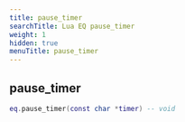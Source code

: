 ```yaml
---
title: pause_timer
searchTitle: Lua EQ pause_timer
weight: 1
hidden: true
menuTitle: pause_timer
---
```

## pause_timer
```lua
eq.pause_timer(const char *timer) -- void
```